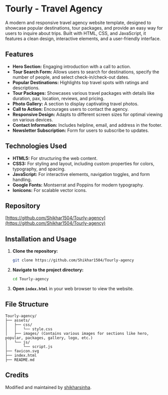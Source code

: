 # Tourly - Travel Agency

A modern and responsive travel agency website template, designed to showcase popular destinations, tour packages, and provide an easy way for users to inquire about trips. Built with HTML, CSS, and JavaScript, it features a clean design, interactive elements, and a user-friendly interface.

## Features

- **Hero Section:** Engaging introduction with a call to action.
- **Tour Search Form:** Allows users to search for destinations, specify the number of people, and select check-in/check-out dates.
- **Popular Destinations:** Highlights top travel spots with ratings and descriptions.
- **Tour Packages:** Showcases various travel packages with details like duration, pax, location, reviews, and pricing.
- **Photo Gallery:** A section to display captivating travel photos.
- **Call to Action:** Encourages users to contact the agency.
- **Responsive Design:** Adapts to different screen sizes for optimal viewing on various devices.
- **Contact Information:** Includes helpline, email, and address in the footer.
- **Newsletter Subscription:** Form for users to subscribe to updates.

## Technologies Used

- **HTML5:** For structuring the web content.
- **CSS3:** For styling and layout, including custom properties for colors, typography, and spacing.
- **JavaScript:** For interactive elements, navigation toggles, and form handling.
- **Google Fonts:** Montserrat and Poppins for modern typography.
- **Ionicons:** For scalable vector icons.

## Repository

[https://github.com/Shikhar1504/Tourly-agency](https://github.com/Shikhar1504/Tourly-agency)

## Installation and Usage

1.  **Clone the repository:**
    ```bash
    git clone https://github.com/Shikhar1504/Tourly-agency
    ```
2.  **Navigate to the project directory:**
    ```bash
    cd Tourly-agency
    ```
3.  **Open `index.html`** in your web browser to view the website.

## File Structure

```
Tourly-agency/
├── assets/
│   ├── css/
│   │   └── style.css
│   ├── images/ (Contains various images for sections like hero, popular, packages, gallery, logo, etc.)
│   └── js/
│       └── script.js
├── favicon.svg
├── index.html
├── README.md
```

## Credits

Modified and maintained by [shikharsinha](https://github.com/Shikhar1504).
